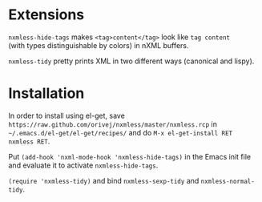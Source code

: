 # Extensions

`nxmless-hide-tags` makes `<tag>content</tag>` look like ` tag content      ` (with types distinguishable by colors) in nXML buffers.

`nxmless-tidy` pretty prints XML in two different ways (canonical and lispy).

# Installation

In order to install using el-get, save `https://raw.github.com/orivej/nxmless/master/nxmless.rcp` in `~/.emacs.d/el-get/el-get/recipes/` and do `M-x el-get-install RET nxmless RET`.

Put `(add-hook 'nxml-mode-hook 'nxmless-hide-tags)` in the Emacs init file and evaluate it to activate `nxmless-hide-tags`.

`(require 'nxmless-tidy)` and bind `nxmless-sexp-tidy` and `nxmless-normal-tidy`.
